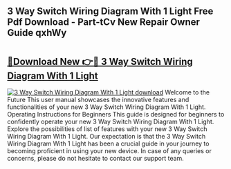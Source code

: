 ## 3 Way Switch Wiring Diagram With 1 Light Free Pdf Download - Part-tCv New Repair Owner Guide qxhWy

# <h2><a href="http://dfq6by.blite.top/?on=3+Way+Switch+Wiring+Diagram+With+1+Light">🔗Download New 👉🔴 3 Way Switch Wiring Diagram With 1 Light</a></h2>

[![3 Way Switch Wiring Diagram With 1 Light download](https://i.imgur.com/lujVjoI.png)](http://dfq6by.blite.top/?on=3+Way+Switch+Wiring+Diagram+With+1+Light)
Welcome to the Future This user manual showcases the innovative features and functionalities of your new 3 Way Switch Wiring Diagram With 1 Light. Operating Instructions for Beginners This guide is designed for beginners to confidently operate your new 3 Way Switch Wiring Diagram With 1 Light. Explore the possibilities of list of features with your new 3 Way Switch Wiring Diagram With 1 Light. Our expectation is that the 3 Way Switch Wiring Diagram With 1 Light has been a crucial guide in your journey to becoming proficient in using your new device. In case of any queries or concerns, please do not hesitate to contact our support team.
